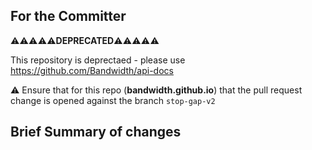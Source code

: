 ## For the Committer

⚠️⚠️⚠️⚠️⚠️**DEPRECATED**⚠️⚠️⚠️⚠️⚠️

This repository is deprectaed - please use https://github.com/Bandwidth/api-docs

⚠️ Ensure that for this repo (**bandwidth.github.io**) that the pull request change is opened against the branch `stop-gap-v2`

## Brief Summary of changes

